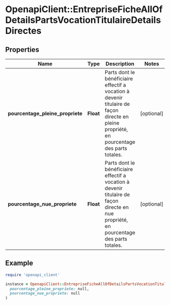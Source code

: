 # OpenapiClient::EntrepriseFicheAllOfDetailsPartsVocationTitulaireDetailsDirectes

## Properties

| Name | Type | Description | Notes |
| ---- | ---- | ----------- | ----- |
| **pourcentage_pleine_propriete** | **Float** | Parts dont le bénéficiaire effectif a vocation à devenir titulaire de façon directe en pleine propriété, en pourcentage des parts totales. | [optional] |
| **pourcentage_nue_propriete** | **Float** | Parts dont le bénéficiaire effectif a vocation à devenir titulaire de façon directe en nue propriété, en pourcentage des parts totales. | [optional] |

## Example

```ruby
require 'openapi_client'

instance = OpenapiClient::EntrepriseFicheAllOfDetailsPartsVocationTitulaireDetailsDirectes.new(
  pourcentage_pleine_propriete: null,
  pourcentage_nue_propriete: null
)
```

